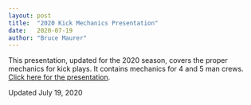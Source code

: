 ```yaml
---
layout: post
title:  "2020 Kick Mechanics Presentation"
date:   2020-07-19
author: "Bruce Maurer"
---
```


This presentation, updated for the 2020 season, covers the proper mechanics for
kick plays. It contains mechanics for 4 and 5 man crews. [Click here for the
presentation](https://storage.googleapis.com/ohsaa-websites/mechanics/2020%20Kick%20Plays%20PPT%205%20%20and%204%20Man.pptx).

Updated July 19, 2020
